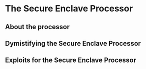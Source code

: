# The Secure Enclave Processor

## About the processor

## Dymistifying the Secure Enclave Processor

## Exploits for the Secure Enclave Processor
